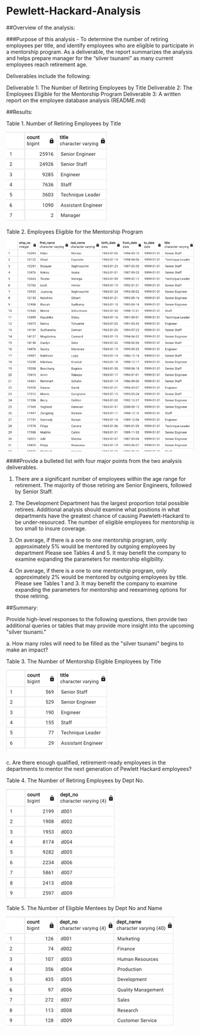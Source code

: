 # Pewlett-Hackard-Analysis

##Overview of the analysis: 

###Purpose of this analysis - 
To determine the number of retiring employees per title, and identify employees who are eligible to participate in a mentorship program. As a deliverable, the report summarizes the analysis and helps prepare manager for the “silver tsunami” as many current employees reach retirement age.

Deliverables include the following:

Deliverable 1: The Number of Retiring Employees by Title
Deliverable 2: The Employees Eligible for the Mentorship Program
Deliverable 3: A written report on the employee database analysis (README.md)



##Results: 

Table 1. Number of Retiring Employees by Title

![Retirees_by_title](Images/Retirees_by_title.png)


Table 2. Employees Eligible for the Mentorship Program

![Employees_Eligible_Mentorship](Images/Employees_Eligible_Mentorship.png)


####Provide a bulleted list with four major points from the two analysis deliverables. 

1. There are a significant number of employees within the age range for retirement. The majority of those retiring are Senior Engineers, followed by Senior Staff. 

2. The Development Department has the largest proportion total possible retirees. Additional analysis should examine what positions in what departments have the greatest chance of causing Paewlett-Hackard to be under-resourced. The number of eligible employees for mentorship is too small to insure coverage. 

3. On average, if there is a one to one mentorship program, only approximately 5% would be mentored by outgoing employees by department Please see Tables 4 and 5. It may benefit the company to examine expanding the parameters for mentorship eligibility. 

4. On average, if there is a one to one mentorship program, only approximately 2% would be mentored by outgoing employees by title. Please see Tables 1 and 3. It may benefit the company to examine expanding the parameters for mentorship and reexamineg options for those retiring. 



##Summary: 

Provide high-level responses to the following questions, then provide two additional queries or tables that may provide more insight into the upcoming "silver tsunami."


a. How many roles will need to be filled as the "silver tsunami" begins to make an impact?

Table 3. The Number of Mentorship Eligible Employees by Title

![Mentees_by_title](Images/Mentees_by_title.png)


c. Are there enough qualified, retirement-ready employees in the departments to mentor the next generation of Pewlett Hackard employees?

Table 4. The Number of Retiring Employees by Dept No. 

![Retirees_by_dept](Images/Retirees_by_dept.png)


Table 5. The Number of Eligible Mentees by Dept No and Name

![Mentees_by_dept](Images/Mentees_by_dept.png)




